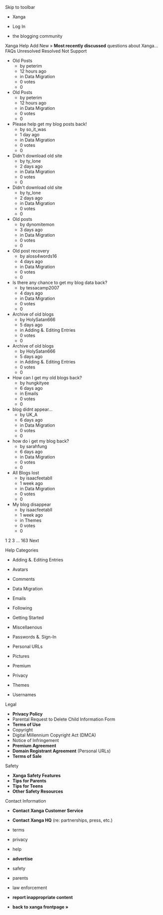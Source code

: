 Skip to toolbar

*   Xanga

*   Log In

*   the blogging community

Xanga Help Add New » **Most recently discussed** questions about Xanga… FAQs Unresolved Resolved Not Support

*   Old Posts
    *   by peterim
    *   12 hours ago
    *   in Data Migration
    *   0 votes
    *   0
*   Old Posts
    *   by peterim
    *   12 hours ago
    *   in Data Migration
    *   0 votes
    *   0
*   Please help get my blog posts back!
    *   by so\_it\_was
    *   1 day ago
    *   in Data Migration
    *   0 votes
    *   0
*   Didn't download old site
    *   by ty\_lone
    *   2 days ago
    *   in Data Migration
    *   0 votes
    *   0
*   Didn't download old site
    *   by ty\_lone
    *   2 days ago
    *   in Data Migration
    *   0 votes
    *   0
*   Old posts
    *   by dynomitemon
    *   3 days ago
    *   in Data Migration
    *   0 votes
    *   0
*   Old post recovery
    *   by aloss4words16
    *   4 days ago
    *   in Data Migration
    *   0 votes
    *   0
*   Is there any chance to get my blog data back?
    *   by tessacamp2007
    *   4 days ago
    *   in Data Migration
    *   0 votes
    *   0
*   Archive of old blogs
    *   by HolySatan666
    *   5 days ago
    *   in Adding &. Editing Entries
    *   0 votes
    *   0
*   Archive of old blogs
    *   by HolySatan666
    *   5 days ago
    *   in Adding &. Editing Entries
    *   0 votes
    *   0
*   How can I get my old blogs back?
    *   by hungkityee
    *   6 days ago
    *   in Emails
    *   0 votes
    *   0
*   blog didnt appear...
    *   by UK\_A
    *   6 days ago
    *   in Data Migration
    *   0 votes
    *   0
*   how do i get my blog back?
    *   by sarahfung
    *   6 days ago
    *   in Data Migration
    *   0 votes
    *   0
*   All Blogs lost
    *   by isaacfeetabll
    *   1 week ago
    *   in Data Migration
    *   0 votes
    *   0
*   My blog disappear
    *   by isaacfeetabll
    *   1 week ago
    *   in Themes
    *   0 votes
    *   0

1 2 3 ... 163 Next

Help Categories

*   Adding &. Editing Entries
*   Avatars
*   Comments
*   Data Migration
*   Emails
*   Following
*   Getting Started
*   Miscellaenous

*   Passwords &. Sign-In
*   Personal URLs
*   Pictures
*   Premium
*   Privacy
*   Themes
*   Usernames

Legal

*   **Privacy Policy**
*   Parental Request to Delete Child Information Form
*   **Terms of Use**
*   Copyright
*   Digital Millennium Copyright Act (DMCA)
*   Notice of Infringement
*   **Premium Agreement**
*   **Domain Registrant Agreement** (Personal URLs)
*   **Terms of Sale**

Safety

*   **Xanga Safety Features**
*   **Tips for Parents**
*   **Tips for Teens**
*   **Other Safety Resources**

Contact Information

*   **Contact Xanga Customer Service**
*   **Contact Xanga HQ** (re: partnerships, press, etc.)

*   terms
*   privacy
*   help
*   **advertise**

*   safety
*   parents
*   law enforcement
*   **report inappropriate content**

*   **back to xanga frontpage »**